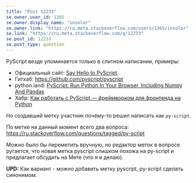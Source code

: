 ```yaml
---
title: "Post 12233"
se.owner.user_id: 1365
se.owner.display_name: "insolor"
se.owner.link: "https://ru.meta.stackoverflow.com/users/1365/insolor"
se.link: "https://ru.meta.stackoverflow.com/q/12233"
se.post_id: 12233
se.post_type: question
---
```

<p>PyScript везде упоминается только в слитном написании, примеры:</p>
<ul>
<li>Официальный сайт: <a href="https://pyscript.net/#:%7E:text=Say%20Hello%20to%20PyScript" rel="nofollow noreferrer">Say Hello to PyScript</a></li>
<li>Гитхаб: <a href="https://github.com/pyscript/pyscript" rel="nofollow noreferrer">https://github.com/pyscript/pyscript</a></li>
<li>python.land: <a href="https://python.land/pyscript" rel="nofollow noreferrer">PyScript: Run Python In Your Browser, Including Numpy And Pandas</a></li>
<li>Хабр: <a href="https://habr.com/ru/company/skillfactory/blog/669814/" rel="nofollow noreferrer">Как работать с PyScript — фреймворком для фронтенда на Python</a></li>
</ul>
<p>Но создавший метку участник почему-то решил написать как <code>py-script</code>.</p>
<p>По метке на данный момент всего два вопроса: <a href="https://ru.stackoverflow.com/questions/tagged/py-script">https://ru.stackoverflow.com/questions/tagged/py-script</a></p>
<p>Можно было бы переметить вручную, но редактор меток в вопросе ругается, что новая метка pyscript слишком похожа на py-script и предлагает обсудить на Мете (что я и делаю).</p>
<p><strong>UPD:</strong> Как вариант - можно добавить метку pyscript, py-script сделать синонимом.</p>
